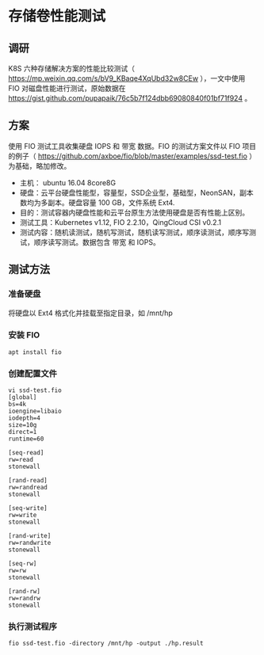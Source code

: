 # 存储卷性能测试

## 调研

K8S 六种存储解决方案的性能比较测试（ https://mp.weixin.qq.com/s/bV9_KBaqe4XqUbd32w8CEw ），一文中使用 FIO 对磁盘性能进行测试，原始数据在 https://gist.github.com/pupapaik/76c5b7f124dbb69080840f01bf71f924 。

## 方案

使用 FIO 测试工具收集硬盘 IOPS 和 带宽 数据。FIO 的测试方案文件以 FIO 项目的例子（ https://github.com/axboe/fio/blob/master/examples/ssd-test.fio ）为基础，略加修改。
- 主机： ubuntu 16.04 8core8G
- 硬盘：云平台硬盘性能型，容量型，SSD企业型，基础型，NeonSAN，副本数均为多副本。硬盘容量 100 GB，文件系统 Ext4.
- 目的：测试容器内硬盘性能和云平台原生方法使用硬盘是否有性能上区别。
- 测试工具：Kubernetes v1.12, FIO 2.2.10，QingCloud CSI v0.2.1
- 测试内容：随机读测试，随机写测试，随机读写测试，顺序读测试，顺序写测试，顺序读写测试。数据包含 带宽 和 IOPS。

## 测试方法

### 准备硬盘

将硬盘以 Ext4 格式化并挂载至指定目录，如 /mnt/hp

### 安装 FIO
```
apt install fio
```

### 创建配置文件

```
vi ssd-test.fio
[global]
bs=4k
ioengine=libaio
iodepth=4
size=10g
direct=1
runtime=60

[seq-read]
rw=read
stonewall

[rand-read]
rw=randread
stonewall

[seq-write]
rw=write
stonewall

[rand-write]
rw=randwrite
stonewall

[seq-rw]
rw=rw
stonewall

[rand-rw]
rw=randrw
stonewall
```

### 执行测试程序
```
fio ssd-test.fio -directory /mnt/hp -output ./hp.result
```
